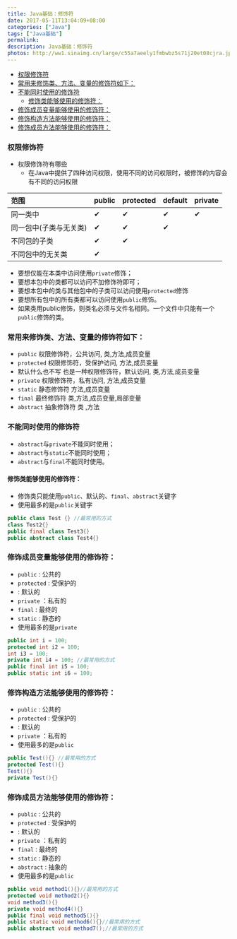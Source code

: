 ```yaml
---
title: Java基础：修饰符
date: 2017-05-11T13:04:09+08:00
categories: ["Java"]
tags: ["Java基础"]
permalink:
description: Java基础：修饰符
photos: http://ww1.sinaimg.cn/large/c55a7aeely1fmbwbz5s71j20et08cjra.jpg
---
```

<!-- TOC -->

- [权限修饰符](#权限修饰符)
- [常用来修饰类、方法、变量的修饰符如下：](#常用来修饰类方法变量的修饰符如下)
- [不能同时使用的修饰符](#不能同时使用的修饰符)
    - [修饰类能够使用的修饰符：](#修饰类能够使用的修饰符)
- [修饰成员变量能够使用的修饰符：](#修饰成员变量能够使用的修饰符)
- [修饰构造方法能够使用的修饰符：](#修饰构造方法能够使用的修饰符)
- [修饰成员方法能够使用的修饰符：](#修饰成员方法能够使用的修饰符)

<!-- /TOC -->
### 权限修饰符
- 权限修饰符有哪些
	- 在Java中提供了四种访问权限，使用不同的访问权限时，被修饰的内容会有不同的访问权限  

| 范围           | public | protected | default | private |
|:--------------|:--------|:-----------|:---------|:---------|
| 同一类中         | ✔      | ✔         | ✔       | ✔       |
| 同一包中(子类与无关类) | ✔      | ✔         | ✔       |         |
| 不同包的子类       | ✔      | ✔         |         |         |
| 不同包中的无关类     | ✔      |           |         |         |
<!--more-->
- 要想仅能在本类中访问使用`private`修饰；
- 要想本包中的类都可以访问不加修饰符即可；
- 要想本包中的类与其他包中的子类可以访问使用`protected`修饰
- 要想所有包中的所有类都可以访问使用`public`修饰。
- 如果类用public修饰，则类名必须与文件名相同。一个文件中只能有一个`public`修饰的类。
	
### 常用来修饰类、方法、变量的修饰符如下：
- `public` 权限修饰符，公共访问, 类,方法,成员变量
- `protected` 权限修饰符，受保护访问, 方法,成员变量
- 默认什么也不写 也是一种权限修饰符，默认访问, 类,方法,成员变量
- `private` 权限修饰符，私有访问, 方法,成员变量
- `static` 静态修饰符  方法,成员变量
- `final` 最终修饰符   类,方法,成员变量,局部变量
- `abstract` 抽象修饰符  类 ,方法

### 不能同时使用的修饰符
- `abstract`与`private`不能同时使用；
- `abstract`与`static`不能同时使用；
- `abstract`与`final`不能同时使用。

#### 修饰类能够使用的修饰符：
- 修饰类只能使用`public`、默认的、`final`、`abstract`关键字
- 使用最多的是`public`关键字
```Java
public class Test {} //最常用的方式
class Test2{}
public final class Test3{}
public abstract class Test4{}
```


### 修饰成员变量能够使用的修饰符：
- `public` : 公共的
- `protected` : 受保护的
- 	: 默认的
- `private` ：私有的
- `final` : 最终的
- `static` : 静态的
- 使用最多的是`private`
```Java
public int i = 100;
protected int i2 = 100;
int i3 = 100;
private int i4 = 100; //最常用的方式
public final int i5 = 100;
public static int i6 = 100;
```


### 修饰构造方法能够使用的修饰符：
- `public` : 公共的
- `protected` : 受保护的
- 	: 默认的
- `private` ：私有的
- 使用最多的是`public`
```Java
public Test(){} //最常用的方式
protected Test(){}
Test(){}
private Test(){}
```


### 修饰成员方法能够使用的修饰符：
- `public` : 公共的
- `protected` : 受保护的
- : 默认的
- `private` ：私有的
- `final` : 最终的
- `static` : 静态的
- `abstract` : 抽象的
- 使用最多的是`public`
```Java
public void method1(){}//最常用的方式
protected void method2(){}
void method3(){}
private void method4(){}
public final void method5(){}
public static void method6(){}//最常用的方式
public abstract void method7();//最常用的方式
```

